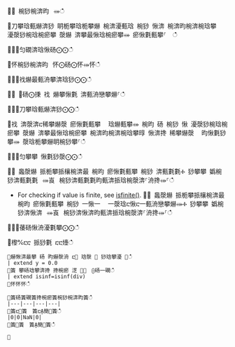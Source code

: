 ਍⌀ 椀猀椀渀昀⠀⤀ഀഀ
਍刀攀琀甀爀渀猀 眀栀攀琀栀攀爀 椀渀瀀甀琀 椀猀 愀渀 椀渀昀椀渀椀琀攀 ⠀瀀漀猀椀琀椀瘀攀 漀爀 渀攀最愀琀椀瘀攀⤀ 瘀愀氀甀攀⸀  ഀഀ
਍⨀⨀匀礀渀琀愀砀⨀⨀ഀഀ
਍怀椀猀椀渀昀⠀怀⨀砀⨀怀⤀怀ഀഀ
਍⨀⨀䄀爀最甀洀攀渀琀猀⨀⨀ഀഀ
਍⨀ ⨀砀⨀㨀 䄀 爀攀愀氀 渀甀洀戀攀爀⸀ഀഀ
਍⨀⨀刀攀琀甀爀渀猀⨀⨀ഀഀ
਍䄀 渀漀渀ⴀ稀攀爀漀 瘀愀氀甀攀 ⠀琀爀甀攀⤀ 椀昀 砀 椀猀 愀 瀀漀猀椀琀椀瘀攀 漀爀 渀攀最愀琀椀瘀攀 椀渀昀椀渀椀琀攀㬀 愀渀搀 稀攀爀漀 ⠀昀愀氀猀攀⤀ 漀琀栀攀爀眀椀猀攀⸀ഀഀ
਍⨀⨀匀攀攀 愀氀猀漀⨀⨀ഀഀ
਍⨀ 䘀漀爀 挀栀攀挀欀椀渀最 椀昀 瘀愀氀甀攀 椀猀 渀甀氀氀Ⰰ 猀攀攀 嬀椀猀渀甀氀氀⠀⤀崀⠀椀猀渀甀氀氀昀甀渀挀琀椀漀渀⸀洀搀⤀⸀ഀഀ
* For checking if value is finite, see [isfinite()](isfinitefunction.md).਍⨀ 䘀漀爀 挀栀攀挀欀椀渀最 椀昀 瘀愀氀甀攀 椀猀 一愀一 ⠀一漀琀ⴀ愀ⴀ一甀洀戀攀爀⤀Ⰰ 猀攀攀 嬀椀猀渀愀渀⠀⤀崀⠀椀猀渀愀渀昀甀渀挀琀椀漀渀⸀洀搀⤀⸀ഀഀ
਍⨀⨀䔀砀愀洀瀀氀攀⨀⨀ഀഀ
਍㰀℀ⴀⴀ 挀猀氀 ⴀⴀ㸀ഀഀ
```਍爀愀渀最攀 砀 昀爀漀洀 ⴀ㄀ 琀漀 ㄀ 猀琀攀瀀 ㄀ഀഀ
| extend y = 0.0਍簀 攀砀琀攀渀搀 搀椀瘀 㴀 ㄀⸀　⨀砀⼀礀ഀഀ
| extend isinf=isinf(div)਍怀怀怀ഀഀ
਍簀砀簀礀簀搀椀瘀簀椀猀椀渀昀簀ഀഀ
|---|---|---|---|਍簀ⴀ㄀簀　簀ⴀḀ簢㄀簀ഀഀ
|0|0|NaN|0|਍簀㄀簀　簀Ḁ簢㄀簀ഀഀ
਍